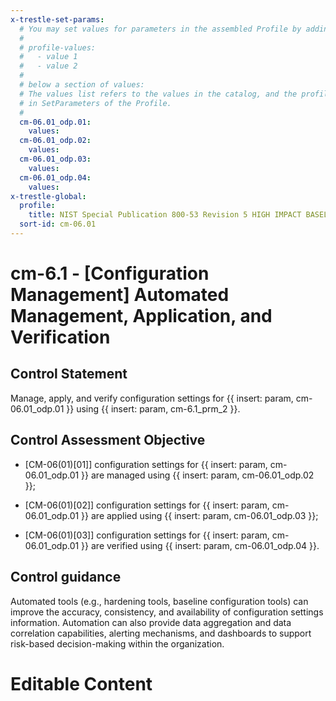 ```yaml
---
x-trestle-set-params:
  # You may set values for parameters in the assembled Profile by adding
  #
  # profile-values:
  #   - value 1
  #   - value 2
  #
  # below a section of values:
  # The values list refers to the values in the catalog, and the profile-values represent values
  # in SetParameters of the Profile.
  #
  cm-06.01_odp.01:
    values:
  cm-06.01_odp.02:
    values:
  cm-06.01_odp.03:
    values:
  cm-06.01_odp.04:
    values:
x-trestle-global:
  profile:
    title: NIST Special Publication 800-53 Revision 5 HIGH IMPACT BASELINE
  sort-id: cm-06.01
---
```


# cm-6.1 - \[Configuration Management\] Automated Management, Application, and Verification

## Control Statement

Manage, apply, and verify configuration settings for {{ insert: param, cm-06.01_odp.01 }} using {{ insert: param, cm-6.1_prm_2 }}.

## Control Assessment Objective

- \[CM-06(01)[01]\] configuration settings for {{ insert: param, cm-06.01_odp.01 }} are managed using {{ insert: param, cm-06.01_odp.02 }};

- \[CM-06(01)[02]\] configuration settings for {{ insert: param, cm-06.01_odp.01 }} are applied using {{ insert: param, cm-06.01_odp.03 }};

- \[CM-06(01)[03]\] configuration settings for {{ insert: param, cm-06.01_odp.01 }} are verified using {{ insert: param, cm-06.01_odp.04 }}.

## Control guidance

Automated tools (e.g., hardening tools, baseline configuration tools) can improve the accuracy, consistency, and availability of configuration settings information. Automation can also provide data aggregation and data correlation capabilities, alerting mechanisms, and dashboards to support risk-based decision-making within the organization.

# Editable Content

<!-- Make additions and edits below -->
<!-- The above represents the contents of the control as received by the profile, prior to additions. -->
<!-- If the profile makes additions to the control, they will appear below. -->
<!-- The above markdown may not be edited but you may edit the content below, and/or introduce new additions to be made by the profile. -->
<!-- If there is a yaml header at the top, parameter values may be edited. Use --set-parameters to incorporate the changes during assembly. -->
<!-- The content here will then replace what is in the profile for this control, after running profile-assemble. -->
<!-- The current profile has no added parts for this control, but you may add new ones here. -->
<!-- Each addition must have a heading either of the form ## Control my_addition_name -->
<!-- or ## Part a. (where the a. refers to one of the control statement labels.) -->
<!-- "## Control" parts are new parts added after the statement part. -->
<!-- "## Part" parts are new parts added into the top-level statement part with that label. -->
<!-- Subparts may be added with nested hash levels of the form ### My Subpart Name -->
<!-- underneath the parent ## Control or ## Part being added -->
<!-- See https://ibm.github.io/compliance-trestle/tutorials/ssp_profile_catalog_authoring/ssp_profile_catalog_authoring for guidance. -->
